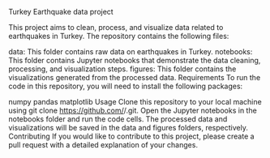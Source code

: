 Turkey Earthquake data project

This project aims to clean, process, and visualize data related to earthquakes in Turkey. The repository contains the following files:

data: This folder contains raw data on earthquakes in Turkey.
notebooks: This folder contains Jupyter notebooks that demonstrate the data cleaning, processing, and visualization steps.
figures: This folder contains the visualizations generated from the processed data.
Requirements
To run the code in this repository, you will need to install the following packages:

numpy
pandas
matplotlib
Usage
Clone this repository to your local machine using git clone https://github.com/<username>/<repository>.git.
Open the Jupyter notebooks in the notebooks folder and run the code cells.
The processed data and visualizations will be saved in the data and figures folders, respectively.
Contributing
If you would like to contribute to this project, please create a pull request with a detailed explanation of your changes.
